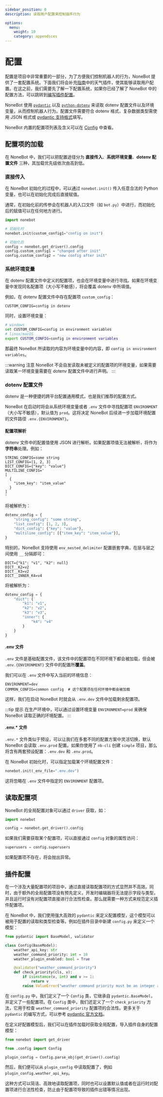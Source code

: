 ```yaml
---
sidebar_position: 0
description: 读取用户配置来控制插件行为

options:
  menu:
    weight: 10
    category: appendices
---
```


# 配置

配置是项目中非常重要的一部分，为了方便我们控制机器人的行为，NoneBot 提供了一套配置系统。下面我们将会补充[指南](../quick-start.mdx)中的天气插件，使其能够读取用户配置。在这之前，我们需要先了解一下配置系统，如果你已经了解了 NoneBot 中的配置方法，可以跳转到[编写插件配置](#插件配置)。

NoneBot 使用 [`pydantic`](https://docs.pydantic.dev/) 以及 [`python-dotenv`](https://saurabh-kumar.com/python-dotenv/) 来读取 dotenv 配置文件以及环境变量，从而控制机器人行为。配置文件需要符合 dotenv 格式，复杂数据类型需使用 JSON 格式或 [pydantic 支持格式](https://docs.pydantic.dev/usage/types/)填写。

NoneBot 内置的配置项列表及含义可以在 [Config](../api/config.md#Config) 中查看。

## 配置项的加载

在 NoneBot 中，我们可以把配置途径分为 **直接传入**、**系统环境变量**、**dotenv 配置文件** 三种，其加载优先级依次由高到低。

### 直接传入

在 NoneBot 初始化的过程中，可以通过 `nonebot.init()` 传入任意合法的 Python 变量，也可以在初始化完成后直接赋值。

通常，在初始化前的传参会在机器人的入口文件（如 `bot.py`）中进行，而初始化后的赋值可以在任何地方进行。

```python {4,8,9} title=bot.py
import nonebot

# 初始化时
nonebot.init(custom_config1="config on init")

# 初始化后
config = nonebot.get_driver().config
config.custom_config1 = "changed after init"
config.custom_config2 = "new config after init"
```

### 系统环境变量

在 dotenv 配置文件中定义的配置项，也会在环境变量中进行寻找。如果在环境变量中发现同名配置项（大小写不敏感），将会覆盖 dotenv 中所填值。

例如，在 dotenv 配置文件中存在配置项 `custom_config`：

```dotenv
CUSTOM_CONFIG=config in dotenv
```

同时，设置环境变量：

```bash
# windows
set CUSTOM_CONFIG=config in environment variables
# linux/macOS
export CUSTOM_CONFIG=config in environment variables
```

那最终 NoneBot 所读取的内容为环境变量中的内容，即 `config in environment variables`。

:::warning 注意
NoneBot 不会自发读取未被定义的配置项的环境变量，如果需要读取某一环境变量需要在 dotenv 配置文件中进行声明。
:::

### dotenv 配置文件

dotenv 是一种便捷的跨平台配置通用模式，也是我们推荐的配置方式。

NoneBot 在启动时将会从系统环境变量或者 `.env` 文件中寻找配置项 `ENVIRONMENT` （大小写不敏感），默认值为 `prod`。这将决定 NoneBot 后续进一步加载环境配置的文件路径 `.env.{ENVIRONMENT}`。

#### 配置项解析

dotenv 文件中的配置值使用 JSON 进行解析。如果配置项值无法被解析，将作为**字符串**处理。例如：

```dotenv
STRING_CONFIG=some string
LIST_CONFIG=[1, 2, 3]
DICT_CONFIG={"key": "value"}
MULTILINE_CONFIG='
[
  {
    "item_key": "item_value"
  }
]
'
```

将被解析为：

```python
dotenv_config = {
    "string_config": "some string",
    "list_config": [1, 2, 3],
    "dict_config": {"key": "value"},
    "multiline_config": [{"item_key": "item_value"}],
}
```

特别的，NoneBot 支持使用 `env_nested_delimiter` 配置嵌套字典，在层与层之间使用 `__` 分隔即可：

```dotenv
DICT={"k1": "v1", "k2": null}
DICT__K2=v2
DICT__K3=v2
DICT__INNER_K4=v4
```

将被解析为：

```python
dotenv_config = {
    "dict": {
        "k1": "v1",
        "k2": "v2",
        "k3": "v3",
        "inner": {
            "k4": "v4"
        }
    }
}
```

#### .env 文件

`.env` 文件是基础配置文件，该文件中的配置项在不同环境下都会被加载，但会被 `.env.{ENVIRONMENT}` 文件中的配置所**覆盖**。

我们可以在 `.env` 文件中写入当前的环境信息：

```dotenv
ENVIRONMENT=dev
COMMON_CONFIG=common config  # 这个配置项在任何环境中都会被加载
```

这样，我们在启动 NoneBot 时就会从 `.env.dev` 文件中加载剩余配置项。

:::tip 提示
在生产环境中，可以通过设置环境变量 `ENVIRONMENT=prod` 来确保 NoneBot 读取正确的环境配置。
:::

#### .env.\* 文件

`.env.*` 文件类似于预设，可以让我们在多套不同的配置方案中灵活切换，默认 NoneBot 会读取 `.env.prod` 配置。如果你使用了 `nb-cli` 创建 `simple` 项目，那么将含有两套预设配置：`.env.dev` 和 `.env.prod`。

在 NoneBot 初始化时，可以指定加载某个环境配置文件：

```python
nonebot.init(_env_file=".env.dev")
```

这将忽略在 `.env` 文件中指定的 `ENVIRONMENT` 配置项。

## 读取配置项

NoneBot 的全局配置对象可以通过 `driver` 获取，如：

```python
import nonebot

config = nonebot.get_driver().config
```

如果我们需要获取某个配置项，可以直接通过 `config` 对象的属性访问：

```python
superusers = config.superusers
```

如果配置项不存在，将会抛出异常。

## 插件配置

在一个涉及大量配置项的项目中，通过直接读取配置项的方式显然并不高效。同时，由于额外的全局配置项没有预先定义，开发时编辑器将无法提示字段与类型，并且运行时没有对配置项直接进行合法性检查。那么就需要一种方式来规范定义插件配置项。

在 NoneBot 中，我们使用强大高效的 `pydantic` 来定义配置模型，这个模型可以被用于配置的读取和类型检查等。例如在插件目录中新建 `config.py` 来定义一个模型：

```python title=weather/config.py
from pydantic import BaseModel, validator

class Config(BaseModel):
    weather_api_key: str
    weather_command_priority: int = 10
    weather_plugin_enabled: bool = True

    @validator("weather_command_priority")
    def check_priority(cls, v):
        if isinstance(v, int) and v >= 1:
            return v
        raise ValueError("weather command priority must be an integer and greater than 1")
```

在 `config.py` 中，我们定义了一个 `Config` 类，它继承自 `pydantic.BaseModel`，并定义了一些配置项。在 `Config` 类中，我们还定义了一个 `check_priority` 方法，它用于检查 `weather_command_priority` 配置项的合法性。更多关于 `pydantic` 的编写方式，可以参考 [pydantic 官方文档](https://docs.pydantic.dev/)。

在定义好配置模型后，我们可以在插件加载时获取全局配置，导入插件自身的配置模型：

```python title=weather/__init__.py
from nonebot import get_driver

from .config import Config

plugin_config = Config.parse_obj(get_driver().config)
```

然后，我们便可以从 `plugin_config` 中读取配置了，例如 `plugin_config.weather_api_key`。

这种方式可以简洁、高效地读取配置项，同时也可以设置默认值或者在运行时对配置项进行合法性检查，防止由于配置项导致的插件出错等情况出现。
